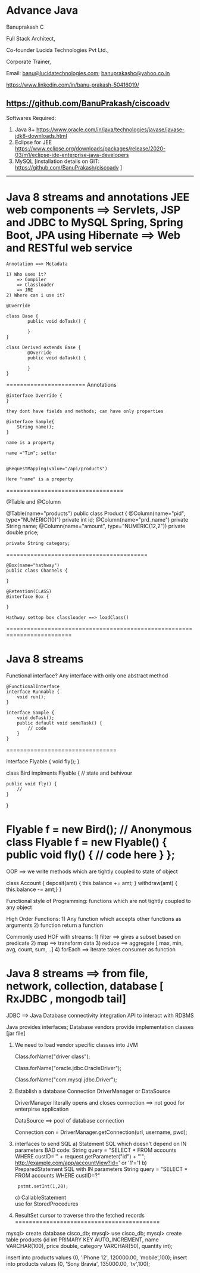 # Advance Java 

Banuprakash C

Full Stack Architect,

Co-founder Lucida Technologies Pvt Ltd.,

Corporate Trainer,

Email: banu@lucidatechnologies.com; banuprakashc@yahoo.co.in

https://www.linkedin.com/in/banu-prakash-50416019/

https://github.com/BanuPrakash/ciscoadv
-----------------------------------------------------------------
Softwares Required:
1) Java 8+
	https://www.oracle.com/in/java/technologies/javase/javase-jdk8-downloads.html
2) Eclipse for JEE  
	https://www.eclipse.org/downloads/packages/release/2020-03/m1/eclipse-ide-enterprise-java-developers
3) MySQL  [installation details on GIT: https://github.com/BanuPrakash/ciscoadv ]
----------------------------------------------------------------------------------

Java 8 streams and annotations
JEE web components ==> Servlets, JSP and JDBC to MySQL
Spring, Spring Boot, JPA using Hibernate ==> Web and RESTful web service
========================================================================

	Annotation ==> Metadata

	1) Who uses it?
		=> Compiler
		=> Classloader
		=> JRE
	2) Where can i use it?

	@Override 

	class Base {
			public void doTask() {

			}
	}

	class Derived extends Base {
			@Override
			public void daTask() {

			}
	}
=======================
	Annotations

	@interface Override {
	}

	they dont have fields and methods; can have only properties

	@interface Sample{
		String name();
	}

	name is a property

	name ="Tim"; setter


	@RequestMapping(value="/api/products")

	Here "name" is a property
	  
==================================

@Table
and 
@Column

@Table(name="products")
public class Product {
	@Column(name="pid", type="NUMERIC(10)")
	private int id;
	@Column(name="prd_name")
	private String name;
	@Column(name="amount", type="NUMERIC(12,2"))
	private double price;
	
	private String category;
=========================================

	
	@Box(name="hathway")
	public class Channels {

	}

	@Retention(CLASS)
	@interface Box {

	}

	Hathway settop box classloader ==> loadClass()  
=========================================================================

Java 8 streams
==============

Functional interface?
	Any interface with only one abstract method

	@FunctionalInterface
	interface Runnable {
		void run();
	}

	interface Sample {
		void doTask();
		public default void someTask() {
			// code
		}
	}
================================

interface Flyable {
	void fly();
}

class Bird implments Flyable {
	// state and behivour

	public void fly() {
		//
	}
}


Flyable f = new Bird();
// Anonymous class
Flyable f = new Flyable() {
	public void fly() {
		// code here
	}
};
==============================
 

OOP ==> we write methods which are tightly coupled to state of object

class Account {
	deposit(amt) { this.balance += amt; }
	withdraw(amt) { this.balance -= amt;}
}


Functional style of Programming: functions which are not tightly coupled to any object

High Order Functions:
	1) Any function which accepts other functions as arguments
	2) function return a function

Commonly used HOF with streams:
		1) filter ==> gives a subset based on predicate
		2) map ==> transform data
		3) reduce ==> aggregate [ max, min, avg, count, sum, ..]
		4) forEach ==> iterate takes consumer as function


Java 8 streams ==> from file, network, collection, database [ RxJDBC , mongodb tail]
========================================================================================

JDBC ==> Java Database connectivity
integration API to interact with RDBMS

Java provides interfaces; Database vendors provide implementation classes [jar file]

1) We need to load vendor specific classes into JVM

	Class.forName("driver class");

	Class.forName("oracle.jdbc.OracleDriver");

	Class.forName("com.mysql.jdbc.Driver");

2) Establish a database Connection
	DriverManager or DataSource

	DriverManager literally opens and closes connection ==> not good for enterpirse application

	DataSource ==> pool of database connection

	Connection con = DriverManager.getConnection(url, username, pwd);

3) interfaces to send SQL
	a) Statement
		SQL which doesn't depend on IN parameters
		BAD code:
		String query = "SELECT * FROM accounts WHERE custID='" + request.getParameter("id") + "'";
		http://example.com/app/accountView?id=' or '1'='1
	b) PreparedStatement
		SQL with IN parameters
		String query = "SELECT * FROM accounts WHERE custID=?"

		pstmt.setInt(1,20);

	c) CallableStatement	
		use for StoredProcedures

4) ResultSet
	cursor to traverse thro the fetched records
==========================================

mysql> create database cisco_db;
mysql> use cisco_db;
mysql> create table products (id int PRIMARY KEY AUTO_INCREMENT, name VARCHAR(100), price double, category VARCHAR(50), quantity int);

 insert into products values (0, 'iPhone 12', 120000.00, 'mobile',100);
 insert into products values (0, 'Sony Bravia', 135000.00, 'tv',100);







